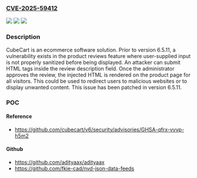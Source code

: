 ### [CVE-2025-59412](https://cve.mitre.org/cgi-bin/cvename.cgi?name=CVE-2025-59412)
![](https://img.shields.io/static/v1?label=Product&message=v6&color=blue)
![](https://img.shields.io/static/v1?label=Version&message=%3C%206.5.11%20&color=brightgreen)
![](https://img.shields.io/static/v1?label=Vulnerability&message=CWE-79%3A%20Improper%20Neutralization%20of%20Input%20During%20Web%20Page%20Generation%20('Cross-site%20Scripting')&color=brightgreen)

### Description

CubeCart is an ecommerce software solution. Prior to version 6.5.11, a vulnerability exists in the product reviews feature where user-supplied input is not properly sanitized before being displayed. An attacker can submit HTML tags inside the review description field. Once the administrator approves the review, the injected HTML is rendered on the product page for all visitors. This could be used to redirect users to malicious websites or to display unwanted content. This issue has been patched in version 6.5.11.

### POC

#### Reference
- https://github.com/cubecart/v6/security/advisories/GHSA-qfrx-vvvp-h5m2

#### Github
- https://github.com/adityaax/adityaax
- https://github.com/fkie-cad/nvd-json-data-feeds

